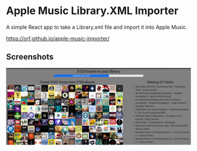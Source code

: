 # Apple Music Library.XML Importer

A simple React app to take a Library.xml file and import it into Apple Music.

https://orf.github.io/apple-music-importer/

## Screenshots

![](./screenshots/initial.jpg)
